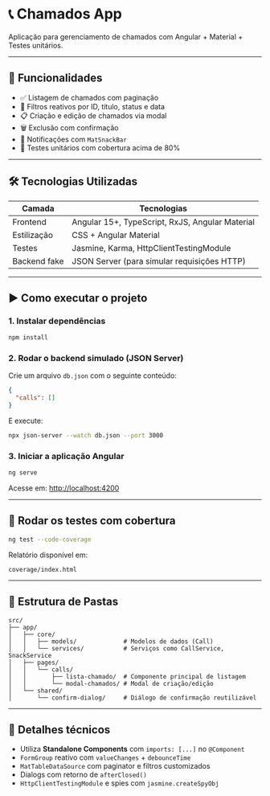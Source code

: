 # 📞 Chamados App

Aplicação para gerenciamento de chamados com Angular + Material + Testes unitários.

---

## 🚀 Funcionalidades

- ✅ Listagem de chamados com paginação
- 🔎 Filtros reativos por ID, título, status e data
- 📋 Criação e edição de chamados via modal
- 🗑️ Exclusão com confirmação
- 💬 Notificações com `MatSnackBar`
- 🧪 Testes unitários com cobertura acima de 80%

---

## 🛠️ Tecnologias Utilizadas

| Camada       | Tecnologias                                                  |
|--------------|---------------------------------------------------------------|
| Frontend     | Angular 15+, TypeScript, RxJS, Angular Material               |
| Estilização  | CSS + Angular Material                                        |
| Testes       | Jasmine, Karma, HttpClientTestingModule                       |
| Backend fake | JSON Server (para simular requisições HTTP)                   |

---

## ▶️ Como executar o projeto

### 1. Instalar dependências

```bash
npm install
```

### 2. Rodar o backend simulado (JSON Server)

Crie um arquivo `db.json` com o seguinte conteúdo:

```json
{
  "calls": []
}
```

E execute:

```bash
npx json-server --watch db.json --port 3000
```

### 3. Iniciar a aplicação Angular

```bash
ng serve
```

Acesse em: [http://localhost:4200](http://localhost:4200)

---

## 🧪 Rodar os testes com cobertura

```bash
ng test --code-coverage
```

Relatório disponível em:

```
coverage/index.html
```

---

## 📁 Estrutura de Pastas

```
src/
├── app/
│   ├── core/
│   │   ├── models/             # Modelos de dados (Call)
│   │   └── services/           # Serviços como CallService, SnackService
│   ├── pages/
│   │   └── calls/
│   │       ├── lista-chamado/  # Componente principal de listagem
│   │       └── modal-chamados/ # Modal de criação/edição
│   └── shared/
│       └── confirm-dialog/     # Diálogo de confirmação reutilizável
```

---

## 📌 Detalhes técnicos

- Utiliza **Standalone Components** com `imports: [...]` no `@Component`
- `FormGroup` reativo com `valueChanges` + `debounceTime`
- `MatTableDataSource` com paginator e filtros customizados
- Dialogs com retorno de `afterClosed()`
- `HttpClientTestingModule` e spies com `jasmine.createSpyObj`

